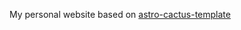 My personal website based on [astro-cactus-template](https://github.com/chrismwilliams/astro-theme-cactus)
